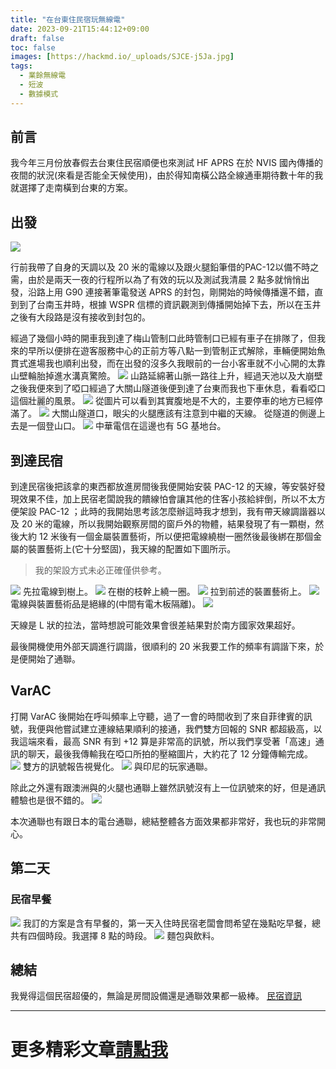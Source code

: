 ```yaml
---
title: "在台東住民宿玩無線電"
date: 2023-09-21T15:44:12+09:00
draft: false
toc: false
images: [https://hackmd.io/_uploads/SJCE-j5Ja.jpg]
tags:
  - 業餘無線電
  - 短波
  - 數據模式
---
```

## 前言
我今年三月份放春假去台東住民宿順便也來測試 HF APRS 在於 NVIS 國內傳播的夜間的狀況(來看是否能全天候使用)，由於得知南橫公路全線通車期待數十年的我就選擇了走南橫到台東的方案。
## 出發
![](https://hackmd.io/_uploads/r1h6do5Jp.png)

行前我帶了自身的天調以及 20 米的電線以及跟火腿鉛筆借的PAC-12以備不時之需，由於是兩天一夜的行程所以為了有效的玩以及測試我清晨 2 點多就悄悄出發，沿路上用 G90 連接著筆電發送 APRS 的封包，剛開始的時候傳播還不錯，直到到了台南玉井時，根據 WSPR 信標的資訊觀測到傳播開始掉下去，所以在玉井之後有大段路是沒有接收到封包的。

經過了幾個小時的開車我到達了梅山管制口此時管制口已經有車子在排隊了，但我來的早所以便排在遊客服務中心的正前方等八點一到管制正式解除，車輛便開始魚貫式進場我也順利出發，而在出發的沒多久我眼前的一台小客車就不小心開的太靠山壁輪胎掉進水溝真驚險。
![](https://hackmd.io/_uploads/H1odCc5Ja.jpg)
山路延綿著山脈一路往上升，經過天池以及大崩壁之後我便來到了啞口經過了大關山隧道後便到達了台東而我也下車休息，看看啞口這個壯麗的風景。
![](https://hackmd.io/_uploads/S1jOR95ya.jpg)
從圖片可以看到其實腹地是不大的，主要停車的地方已經停滿了。
![](https://hackmd.io/_uploads/BJs_C5q1p.jpg)
大關山隧道口，眼尖的火腿應該有注意到中繼的天線。
從隧道的側邊上去是一個登山口。
![](https://hackmd.io/_uploads/Syj_A59Ja.jpg)
中華電信在這邊也有 5G 基地台。
## 到達民宿
到達民宿後把該拿的東西都放進房間後我便開始安裝 PAC-12 的天線，等安裝好發現效果不佳，加上民宿老闆說我的饋線怕會讓其他的住客小孩給絆倒，所以不太方便架設 PAC-12 ；此時的我開始思考該怎麼辦這時我才想到，我有帶天線調諧器以及 20 米的電線，所以我開始觀察房間的窗戶外的物體，結果發現了有一顆樹，然後大約 12 米後有一個金屬裝置藝術，所以便把電線繞樹一圈然後最後綁在那個金屬的裝置藝術上(它十分堅固)，我天線的配置如下圖所示。

> 我的架設方式未必正確僅供參考。

![](https://hackmd.io/_uploads/BJCN-sc1T.jpg)
先拉電線到樹上。
![](https://hackmd.io/_uploads/BkRE-j9yp.jpg)
在樹的枝幹上繞一圈。
![](https://hackmd.io/_uploads/H1C4boc16.jpg)
拉到前述的裝置藝術上。
![](https://hackmd.io/_uploads/HJCN-i9ka.jpg)
電線與裝置藝術品是絕緣的(中間有電木板隔離)。
![](https://hackmd.io/_uploads/SJCE-j5Ja.jpg)

天線是 L 狀的拉法，當時想說可能效果會很差結果對於南方國家效果超好。

最後開機使用外部天調進行調諧，很順利的 20 米我要工作的頻率有調諧下來，於是便開始了通聯。
## VarAC
打開 VarAC 後開始在呼叫頻率上守聽，過了一會的時間收到了來自菲律賓的訊號，我便與他嘗試建立連線結果順利的接通，我們雙方回報的 SNR 都超級高，以我這端來看，最高 SNR 有到 +12 算是非常高的訊號，所以我們享受著「高速」通訊的聊天，最後我傳輸我在啞口所拍的壓縮圖片，大約花了 12 分鐘傳輸完成。
![](https://hackmd.io/_uploads/HJnVvs9yT.png)
雙方的訊號報告視覺化。
![](https://hackmd.io/_uploads/H1hNviqJ6.png)
與印尼的玩家通聯。

除此之外還有跟澳洲與的火腿也通聯上雖然訊號沒有上一位訊號來的好，但是通訊體驗也是很不錯的。
![](https://hackmd.io/_uploads/HJn4DiqkT.png)

本次通聯也有跟日本的電台通聯，總結整體各方面效果都非常好，我也玩的非常開心。

## 第二天
### 民宿早餐
![](https://hackmd.io/_uploads/rJ6l4icJT.jpg)
我訂的方案是含有早餐的，第一天入住時民宿老闆會問希望在幾點吃早餐，總共有四個時段。我選擇 8 點的時段。
![](https://hackmd.io/_uploads/HJpeEocyT.jpg)
麵包與飲料。
## 總結
我覺得這個民宿超優的，無論是房間設備還是通聯效果都一級棒。
[民宿資訊](https://maps.app.goo.gl/1eNRed7tJN86tig3A)


***
# 更多精彩文章[請點我](https://yakumo.tw/tags/%E6%A5%AD%E9%A4%98%E7%84%A1%E7%B7%9A%E9%9B%BB/)




